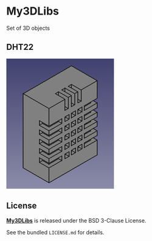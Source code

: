 # My3DLibs

Set of 3D objects

## DHT22

![DHT22](doc/images/DHT22.png?raw=true "DHT22")

## License

**[My3DLibs](https://github.com/cyosp/My3DLibs)** is released under the BSD 3-Clause License.

See the bundled `LICENSE.md` for details.

